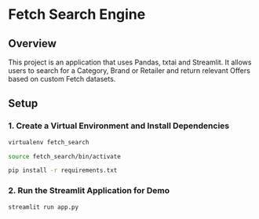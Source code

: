 # Fetch Search Engine
## Overview
This project is an application that uses Pandas, txtai and Streamlit. It allows users to search for a Category, Brand or Retailer and return relevant Offers based on custom Fetch datasets.

## Setup
### 1. Create a Virtual Environment and Install Dependencies

```bash
virtualenv fetch_search
```

```bash
source fetch_search/bin/activate
```

```bash
pip install -r requirements.txt
```

### 2. Run the Streamlit Application for Demo
```bash
streamlit run app.py
```
